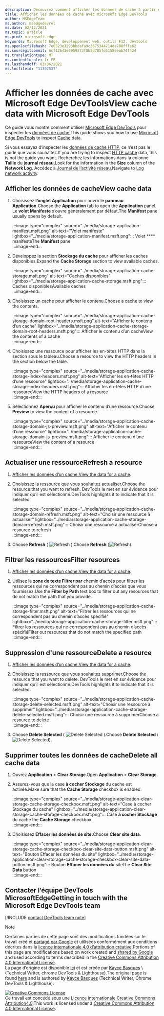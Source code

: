 ```yaml
---
description: Découvrez comment afficher les données de cache à partir du panneau Application de Microsoft Edge DevTools.
title: Afficher les données de cache avec Microsoft Edge DevTools
author: MSEdgeTeam
ms.author: msedgedevrel
ms.date: 02/12/2021
ms.topic: article
ms.prod: microsoft-edge
keywords: Microsoft Edge, développement web, outils F12, devtools
ms.openlocfilehash: 7e0523e3293bbdafa9c3575344714da708fffe62
ms.sourcegitcommit: 6cf12643e9959873f8b5d785fd6158eeab74f424
ms.translationtype: MT
ms.contentlocale: fr-FR
ms.lasthandoff: 03/06/2021
ms.locfileid: "11397537"
---
```

<!-- Copyright Kayce Basques 

   Licensed under the Apache License, Version 2.0 (the "License");
   you may not use this file except in compliance with the License.
   You may obtain a copy of the License at

       https://www.apache.org/licenses/LICENSE-2.0

   Unless required by applicable law or agreed to in writing, software
   distributed under the License is distributed on an "AS IS" BASIS,
   WITHOUT WARRANTIES OR CONDITIONS OF ANY KIND, either express or implied.
   See the License for the specific language governing permissions and
   limitations under the License.  -->

# <a name="view-cache-data-with-microsoft-edge-devtools"></a><span data-ttu-id="32a49-104">Afficher les données de cache avec Microsoft Edge DevTools</span><span class="sxs-lookup"><span data-stu-id="32a49-104">View cache data with Microsoft Edge DevTools</span></span>  

<span data-ttu-id="32a49-105">Ce guide vous montre comment utiliser [Microsoft Edge DevTools][MicrosoftEdgeDevTools] pour inspecter les [données de cache.][MDNCache]</span><span class="sxs-lookup"><span data-stu-id="32a49-105">This guide shows you how to use [Microsoft Edge DevTools][MicrosoftEdgeDevTools] to inspect [Cache][MDNCache] data.</span></span>  

<span data-ttu-id="32a49-106">Si vous essayez d’inspecter les [données de cache HTTP,][MDNHTTPCaching] ce n’est pas le guide que vous souhaitez.</span><span class="sxs-lookup"><span data-stu-id="32a49-106">If you are trying to inspect [HTTP cache][MDNHTTPCaching] data, this is not the guide you want.</span></span>  <span data-ttu-id="32a49-107">Recherchez les informations dans la colonne **Taille** du **journal réseau.**</span><span class="sxs-lookup"><span data-stu-id="32a49-107">Look for the information in the **Size** column of the **Network Log**.</span></span>  <span data-ttu-id="32a49-108">Accédez à [Journal de l’activité réseau.][DevtoolsNetworkLogActivity]</span><span class="sxs-lookup"><span data-stu-id="32a49-108">Navigate to [Log network activity][DevtoolsNetworkLogActivity].</span></span>  

## <a name="view-cache-data"></a><span data-ttu-id="32a49-109">Afficher les données de cache</span><span class="sxs-lookup"><span data-stu-id="32a49-109">View cache data</span></span>  

1.  <span data-ttu-id="32a49-110">Choisissez **l’onglet Application** pour ouvrir le **panneau Application.**</span><span class="sxs-lookup"><span data-stu-id="32a49-110">Choose the **Application** tab to open the **Application** panel.</span></span>  <span data-ttu-id="32a49-111">Le **volet Manifeste** s’ouvre généralement par défaut.</span><span class="sxs-lookup"><span data-stu-id="32a49-111">The **Manifest** pane usually opens by default.</span></span>  
    
    :::image type="complex" source="../media/storage-application-manifest.msft.png" alt-text="Volet manifeste" lightbox="../media/storage-application-manifest.msft.png":::
       <span data-ttu-id="32a49-113">Volet \*\*\*\* manifeste</span><span class="sxs-lookup"><span data-stu-id="32a49-113">The **Manifest** pane</span></span>  
    :::image-end:::  
    
1.  <span data-ttu-id="32a49-114">Développez la section **Stockage du cache** pour afficher les caches disponibles.</span><span class="sxs-lookup"><span data-stu-id="32a49-114">Expand the **Cache Storage** section to view available caches.</span></span>  
    
    :::image type="complex" source="../media/storage-application-cache-storage.msft.png" alt-text="Caches disponibles" lightbox="../media/storage-application-cache-storage.msft.png":::
       <span data-ttu-id="32a49-116">Caches disponibles</span><span class="sxs-lookup"><span data-stu-id="32a49-116">Available caches</span></span>  
    :::image-end:::  
    
1.  <span data-ttu-id="32a49-117">Choisissez un cache pour afficher le contenu.</span><span class="sxs-lookup"><span data-stu-id="32a49-117">Choose a cache to view the contents.</span></span>  
    
    :::image type="complex" source="../media/storage-application-cache-storage-domain-root-headers.msft.png" alt-text="Afficher le contenu d’un cache" lightbox="../media/storage-application-cache-storage-domain-root-headers.msft.png":::
       <span data-ttu-id="32a49-119">Afficher le contenu d’un cache</span><span class="sxs-lookup"><span data-stu-id="32a49-119">View the contents of a cache</span></span>  
    :::image-end:::  
    
1.  <span data-ttu-id="32a49-120">Choisissez une ressource pour afficher les en-têtes HTTP dans la section sous le tableau.</span><span class="sxs-lookup"><span data-stu-id="32a49-120">Choose a resource to view the HTTP headers in the section below the table.</span></span>  
    
    :::image type="complex" source="../media/storage-application-cache-storage-index-headers.msft.png" alt-text="Afficher les en-têtes HTTP d’une ressource" lightbox="../media/storage-application-cache-storage-index-headers.msft.png":::
       <span data-ttu-id="32a49-122">Afficher les en-têtes HTTP d’une ressource</span><span class="sxs-lookup"><span data-stu-id="32a49-122">View the HTTP headers of a resource</span></span>  
    :::image-end:::  
    
1.  <span data-ttu-id="32a49-123">Sélectionnez **Aperçu** pour afficher le contenu d’une ressource.</span><span class="sxs-lookup"><span data-stu-id="32a49-123">Choose **Preview** to view the content of a resource.</span></span>  
    
    :::image type="complex" source="../media/storage-application-cache-storage-domain-js-preview.msft.png" alt-text="Afficher le contenu d’une ressource" lightbox="../media/storage-application-cache-storage-domain-js-preview.msft.png":::
       <span data-ttu-id="32a49-125">Afficher le contenu d’une ressource</span><span class="sxs-lookup"><span data-stu-id="32a49-125">View the content of a resource</span></span>  
    :::image-end:::  
    
## <a name="refresh-a-resource"></a><span data-ttu-id="32a49-126">Actualiser une ressource</span><span class="sxs-lookup"><span data-stu-id="32a49-126">Refresh a resource</span></span>  

1.  <span data-ttu-id="32a49-127">[Afficher les données d’un cache.](#view-cache-data)</span><span class="sxs-lookup"><span data-stu-id="32a49-127">[View the data for a cache](#view-cache-data).</span></span>  
1.  <span data-ttu-id="32a49-128">Choisissez la ressource que vous souhaitez actualiser.</span><span class="sxs-lookup"><span data-stu-id="32a49-128">Choose the resource that you want to refresh.</span></span>  <span data-ttu-id="32a49-129">DevTools le met en sur évidence pour indiquer qu’il est sélectionné.</span><span class="sxs-lookup"><span data-stu-id="32a49-129">DevTools highlights it to indicate that it is selected.</span></span>  
    
    :::image type="complex" source="../media/storage-application-cache-storage-domain-refresh.msft.png" alt-text="Choisir une ressource à actualiser" lightbox="../media/storage-application-cache-storage-domain-refresh.msft.png":::
       <span data-ttu-id="32a49-131">Choisir une ressource à actualiser</span><span class="sxs-lookup"><span data-stu-id="32a49-131">Choose a resource to refresh</span></span>  
    :::image-end:::  
    
1.  <span data-ttu-id="32a49-132">Choose **Refresh** \( ![ Refresh ][ImageRefreshIcon] \).</span><span class="sxs-lookup"><span data-stu-id="32a49-132">Choose **Refresh** \(![Refresh][ImageRefreshIcon]\).</span></span>  
    
## <a name="filter-resources"></a><span data-ttu-id="32a49-133">Filtrer les ressources</span><span class="sxs-lookup"><span data-stu-id="32a49-133">Filter resources</span></span>  

1.  <span data-ttu-id="32a49-134">[Afficher les données d’un cache.](#view-cache-data)</span><span class="sxs-lookup"><span data-stu-id="32a49-134">[View the data for a cache](#view-cache-data).</span></span>  
1.  <span data-ttu-id="32a49-135">Utilisez la **zone de texte Filtrer par** chemin d’accès pour filtrer les ressources qui ne correspondent pas au chemin d’accès que vous fournissez.</span><span class="sxs-lookup"><span data-stu-id="32a49-135">Use the **Filter by Path** text box to filter out any resources that do not match the path that you provide.</span></span>  
    
    :::image type="complex" source="../media/storage-application-cache-storage-filter.msft.png" alt-text="Filtrer les ressources qui ne correspondent pas au chemin d’accès spécifié" lightbox="../media/storage-application-cache-storage-filter.msft.png":::
       <span data-ttu-id="32a49-137">Filtrer les ressources qui ne correspondent pas au chemin d’accès spécifié</span><span class="sxs-lookup"><span data-stu-id="32a49-137">Filter out resources that do not match the specified path</span></span>  
    :::image-end:::  
    
## <a name="delete-a-resource"></a><span data-ttu-id="32a49-138">Suppression d'une ressource</span><span class="sxs-lookup"><span data-stu-id="32a49-138">Delete a resource</span></span>  

1.  <span data-ttu-id="32a49-139">[Afficher les données d’un cache.](#view-cache-data)</span><span class="sxs-lookup"><span data-stu-id="32a49-139">[View the data for a cache](#view-cache-data).</span></span>  
1.  <span data-ttu-id="32a49-140">Choisissez la ressource que vous souhaitez supprimer.</span><span class="sxs-lookup"><span data-stu-id="32a49-140">Choose the resource that you want to delete.</span></span>  <span data-ttu-id="32a49-141">DevTools le met en sur évidence pour indiquer qu’il est sélectionné.</span><span class="sxs-lookup"><span data-stu-id="32a49-141">DevTools highlights it to indicate that it is selected.</span></span>  
    
    :::image type="complex" source="../media/storage-application-cache-storage-delete-selected.msft.png" alt-text="Choisir une ressource à supprimer" lightbox="../media/storage-application-cache-storage-delete-selected.msft.png":::
       <span data-ttu-id="32a49-143">Choisir une ressource à supprimer</span><span class="sxs-lookup"><span data-stu-id="32a49-143">Choose a resource to delete</span></span>  
    :::image-end:::  
    
1.  <span data-ttu-id="32a49-144">Choose **Delete Selected** \( ![ Delete Selected ][ImageDeleteIcon] \).</span><span class="sxs-lookup"><span data-stu-id="32a49-144">Choose **Delete Selected** \(![Delete Selected][ImageDeleteIcon]\).</span></span>  
    
## <a name="delete-all-cache-data"></a><span data-ttu-id="32a49-145">Supprimer toutes les données de cache</span><span class="sxs-lookup"><span data-stu-id="32a49-145">Delete all cache data</span></span>  

1.  <span data-ttu-id="32a49-146">Ouvrez **Application**  >  **Clear Storage**.</span><span class="sxs-lookup"><span data-stu-id="32a49-146">Open **Application** > **Clear Storage**.</span></span>  
1.  <span data-ttu-id="32a49-147">Assurez-vous que la case **à cocher Stockage** du cache est activée.</span><span class="sxs-lookup"><span data-stu-id="32a49-147">Make sure that the **Cache Storage** checkbox is enabled.</span></span>  
    
    :::image type="complex" source="../media/storage-application-clear-storage-cache-storage-checkbox.msft.png" alt-text="Case à cocher Stockage du cache" lightbox="../media/storage-application-clear-storage-cache-storage-checkbox.msft.png":::
       <span data-ttu-id="32a49-149">Case **à cocher Stockage** du cache</span><span class="sxs-lookup"><span data-stu-id="32a49-149">The **Cache Storage** checkbox</span></span>  
    :::image-end:::  
    
1.  <span data-ttu-id="32a49-150">Choisissez **Effacer les données de site.**</span><span class="sxs-lookup"><span data-stu-id="32a49-150">Choose **Clear site data**.</span></span>  
    
    :::image type="complex" source="../media/storage-application-clear-storage-cache-storage-checkbox-clear-site-data-button.msft.png" alt-text="Bouton Effacer les données du site" lightbox="../media/storage-application-clear-storage-cache-storage-checkbox-clear-site-data-button.msft.png":::
       <span data-ttu-id="32a49-152">Bouton **Effacer les données du** site</span><span class="sxs-lookup"><span data-stu-id="32a49-152">The **Clear Site Data** button</span></span>  
    :::image-end:::  
    
## <a name="getting-in-touch-with-the-microsoft-edge-devtools-team"></a><span data-ttu-id="32a49-153">Contacter l’équipe DevTools MicrosoftEdge</span><span class="sxs-lookup"><span data-stu-id="32a49-153">Getting in touch with the Microsoft Edge DevTools team</span></span>  

[!INCLUDE [contact DevTools team note](../includes/contact-devtools-team-note.md)]  

<!-- image links -->  

[ImageDeleteIcon]: ../media/delete-icon.msft.png  
[ImageRefreshIcon]: ../media/refresh-icon.msft.png  

<!-- links -->  

[MicrosoftEdgeDevTools]: ../../devtools-guide-chromium/index.md "Outils de développement Microsoft Edge (Chromium) | Documents Microsoft"  
[DevtoolsNetworkLogActivity]: ../network/index.md#log-network-activity  "Journal de l’activité réseau | Documents Microsoft"  

[MDNCache]: https://developer.mozilla.org/docs/Web/API/Cache "Cache | MDN"  
[MDNHTTPCaching]: https://developer.mozilla.org/docs/Web/HTTP/Caching "Mise en cache HTTP | MDN"  

> [!NOTE]
> <span data-ttu-id="32a49-158">Certaines parties de cette page sont des modifications fondées sur le travail créé et [partagé par Google][GoogleSitePolicies] et utilisées conformément aux conditions décrites dans la [licence internationale 4,0 d’attribution créative][CCA4IL].</span><span class="sxs-lookup"><span data-stu-id="32a49-158">Portions of this page are modifications based on work created and [shared by Google][GoogleSitePolicies] and used according to terms described in the [Creative Commons Attribution 4.0 International License][CCA4IL].</span></span>  
> <span data-ttu-id="32a49-159">La page d’origine est disponible [ici](https://developers.google.com/web/tools/chrome-devtools/storage/cache) et est créée par [Kayce Basques][KayceBasques] \ (Technical Writer, chrome DevTools \& Lighthouse\).</span><span class="sxs-lookup"><span data-stu-id="32a49-159">The original page is found [here](https://developers.google.com/web/tools/chrome-devtools/storage/cache) and is authored by [Kayce Basques][KayceBasques] \(Technical Writer, Chrome DevTools \& Lighthouse\).</span></span>  

[![Creative Commons License][CCby4Image]][CCA4IL]  
<span data-ttu-id="32a49-161">Ce travail est concédé sous une [Licence internationale Creative Commons Attribution4.0][CCA4IL].</span><span class="sxs-lookup"><span data-stu-id="32a49-161">This work is licensed under a [Creative Commons Attribution 4.0 International License][CCA4IL].</span></span>  

[CCA4IL]: https://creativecommons.org/licenses/by/4.0  
[CCby4Image]: https://i.creativecommons.org/l/by/4.0/88x31.png  
[GoogleSitePolicies]: https://developers.google.com/terms/site-policies  
[KayceBasques]: https://developers.google.com/web/resources/contributors/kaycebasques  
